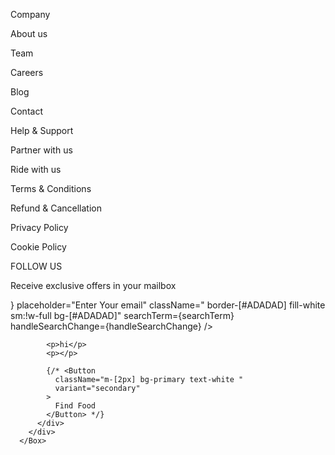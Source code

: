 <Box className=" grid grid-cols-[60%,40%] gap-20 md:flex md:flex-col bg-[#212121] text-dark-white md:py-28">
        <div className="flex justify-between  md:flex-col gap-8">
          <div>
            <p className="font-bold text-white mb-4">Company</p>
            <p>About us</p>
            <p>Team</p>
            <p>Careers</p>
            <p>Blog</p>
          </div>
          <div>
            <p className="font-bold text-white mb-4">Contact</p>
            <p>Help & Support</p>
            <p>Partner with us </p>
            <p>Ride with us</p>
          </div>
          <div>
            <p className="font-bold text-white mb-4">Terms & Conditions</p>
            <p>Refund & Cancellation</p>
            <p>Privacy Policy</p>
            <p>Cookie Policy</p>
          </div>
        </div>
        <div className=" h-8 ">
          <p className="mb-4 font-bold">FOLLOW US</p>
          <p>Receive exclusive offers in your mailbox</p>
          <div className=" flex gap-2 items-center sm:flex-col sm:items-stretch ">
            <Search
              icon={<Envelop className="fill-secondary" />}
              placeholder="Enter Your email"
              className=" border-[#ADADAD] fill-white   sm:!w-full  bg-[#ADADAD]"
              searchTerm={searchTerm}
              handleSearchChange={handleSearchChange}
            />

            <p>hi</p>
            <p></p>

            {/* <Button
              className="m-[2px] bg-primary text-white "
              variant="secondary"
            >
              Find Food
            </Button> */}
          </div>
        </div>
      </Box>